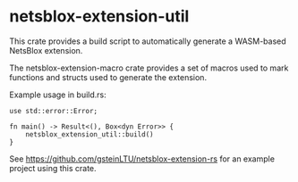# netsblox-extension-util

This crate provides a build script to automatically generate a WASM-based NetsBlox extension.

The netsblox-extension-macro crate provides a set of macros used to mark functions and structs used to generate the extension.

Example usage in build.rs:

    use std::error::Error;

    fn main() -> Result<(), Box<dyn Error>> {
        netsblox_extension_util::build()
    }

See https://github.com/gsteinLTU/netsblox-extension-rs for an example project using this crate.